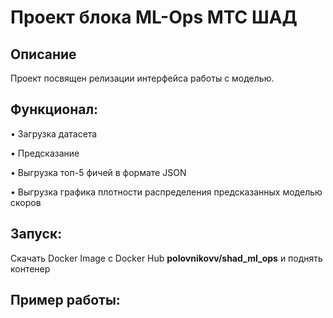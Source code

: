 # Проект блока ML-Ops МТС ШАД

## Описание
Проект посвящен релизации интерфейса работы с моделью.

## Функционал:
$\bullet$ Загрузка датасета

$\bullet$ Предсказание 

$\bullet$ Выгрузка топ-5 фичей в формате JSON

$\bullet$ Выгрузка графика плотности распределения предсказанных моделью скоров

## Запуск:
Скачать Docker Image c Docker Hub **polovnikovv/shad_ml_ops** и поднять контенер

## Пример работы:

